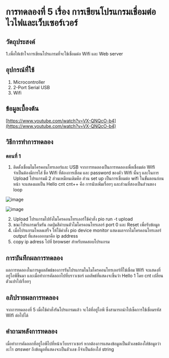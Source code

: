 # การทดลองที่ 5 เรื่อง การเขียนโปรแกรมเชื่อมต่อไวไฟและเว็บเซอร์เวอร์

## วัตถุประสงค์
1.เพื่อให้เข้าใจการเขียนโปรแกรมที่จะใช้เชื่อมต่อ Wifi และ Web server

## อุปกรณ์ที่ใช้
1. Microcontroller
2. 2-Port Serial USB 
3. Wifi

## ข้อมูลเบื้องต้น
[https://www.youtube.com/watch?v=VX-QNQcO-b4](https://www.youtube.com/watch?v=VX-QNQcO-b4)

## วิธีการทำการทดลอง
### ตอนที่ 1
1. ติดตั้งเชื่อมไมโครคอนโทรเลอร์และ USB จากการทดลองเป็นการทดลองเพื่อเชื่อมต่อ Wifi จำเป็นต้องมีการใส่ ชื่อ Wifi ที่ต้องการเชื่อม และ password ของตัว Wifi นั้นๆ
และในการ Upload โปรแกรมมี 2 ส่วนเหมือนเดิมคือ ส่วน set up เป็นการเชื่อมต่อ wifi ในขั้นตอนก่อนหน้า จะแสดงผลเป็น Hello cnt
cnt++ คือ การนับเพิ่มเรื่อยๆ และส่วนที่สองเป็นส่วนของ loop

![image](https://user-images.githubusercontent.com/80880311/112317375-91b33000-8cde-11eb-8482-6235771e22e9.jpeg)

![image](https://user-images.githubusercontent.com/80880311/112317394-9677e400-8cde-11eb-9c10-ea1e8a163067.jpeg)

2. Upload โปรแกรมไปยังไมโครคอนโทรเลอร์ใช้คำสั่ง pio run -t upload
3. ขณะโปรแกรมเริ่มรัน กดปุ่มสีดำบนตัวไมโครคอนโทรเลอร์ port 0 และ Reset เพื่อรับข้อมูล
4. เมื่อโปรแกรมโหลดเสร็จ ให้ใช้คำสั่ง pio device monitor แสดงผลจากไมโครคอนโทรเลอร์ output ที่แสดงออกมาคือ ip address
5. copy ip adress ไปที่ browser สำหรับทดสอบโปรแกรม

## การบันทึกผลการทดลอง
ผลการทดลองในการดูผลลัพธ์ของการรันโปรแกรมในไมโครคอนโทรเลอร์ที่ใช่เชื่อม Wifi จะแสดงที่อยู่ไอพีขึ้นมา และเมื่อทำการคัดลอกไปที่บราวเซอร์ ผลลัพธ์ที่แสดงจะขึ้นว่า Hello 1 โดย cnt เปลี่ยนตัวแปรไปเรื่อยๆ

## อภิปรายผลการทดลอง
จากการทดลองที่ 5 เมื่อใช้คำสั่งรันโปรแกรมแล้ว จะได้ที่อยู่ไอพี ซึ่งสามารถนำไปเช็คการใช้เชื่อมรหัส Wifi ต่อไปได้

## คำถามหลังการทดลอง
เมื่อทำการคัดลอกที่อยู่ไอพีไปที่หน้าเว็บบราวเซอร์ หากต้องการแสดงข้อมูลเป็นตัวเลขต้องใส่ข้อมูลว่าอะไร
*answer* ถึงข้อมูลที่แสดงจะเป็นตัวเลข ก็จำเป็นต้องใส่ string
